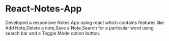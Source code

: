# React-Notes-App
 Developed a responsive Notes App using react which contains features like Add Note,Delete a note,Save a Note,Search for a particular word using search bar and a Toggle Mode option button.
